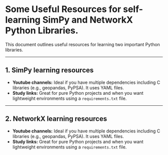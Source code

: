 # Some Useful Resources for self-learning SimPy and NetworkX Python Libraries.

This document outlines useful resources for learning two important Python libraries.

---

## 1. SimPy learning resources

- **Youtube channels:** Ideal if you have multiple dependencies including C libraries (e.g., geopandas, PyPSA). It uses YAML files.
- **Study links:** Great for pure Python projects and when you want lightweight environments using a `requirements.txt` file.

---

## 2. NetworkX learning resources

- **Youtube channels:** Ideal if you have multiple dependencies including C libraries (e.g., geopandas, PyPSA). It uses YAML files.
- **Study links:** Great for pure Python projects and when you want lightweight environments using a `requirements.txt` file.